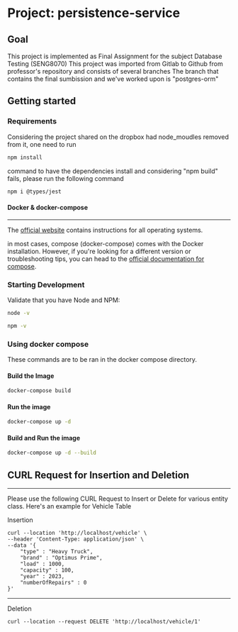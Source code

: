 # Project: persistence-service

## Goal

This project is implemented as Final Assignment for the subject Database Testing (SENG8070)
This project was imported from Gitlab to Github from professor's repository and consists of several branches
The branch that contains the final sumbission and we've worked upon is "postgres-orm"

## Getting started

### Requirements

Considering the project shared on the dropbox had node_moudles removed from it, one need to run
```bash
npm install
```
command to have the dependencies install and considering "npm build" fails, please run the following command
```bash
npm i @types/jest
```

#### Docker & docker-compose

---

The [official website](https://docs.docker.com/get-docker/) contains instructions
for all operating systems.

in most cases, compose (docker-compose) comes with the Docker installation.
However, if you're looking for a different version or troubleshooting tips, you
can head to the [official documentation for compose](https://docs.docker.com/compose/install/).

### Starting Development

Validate that you have Node and NPM:

```bash
node -v
```

```bash
npm -v
```

### Using docker compose

These commands are to be ran in the docker compose directory.

#### Build the Image

```bash
docker-compose build
```

#### Run the image

```bash
docker-compose up -d
```

#### Build and Run the image

```bash
docker-compose up -d --build
```

## CURL Request for Insertion and Deletion
---
Please use the following CURL Request to Insert or Delete for various entity class. Here's an example for Vehicle Table

Insertion
```curl
curl --location 'http://localhost/vehicle' \
--header 'Content-Type: application/json' \
--data '{
    "type" : "Heavy Truck",
    "brand" : "Optimus Prime",
    "load" : 1000,
    "capacity" : 100,
    "year" : 2023,
    "numberOfRepairs" : 0
}'
```
---
Deletion
```curl
curl --location --request DELETE 'http://localhost/vehicle/1'
```


